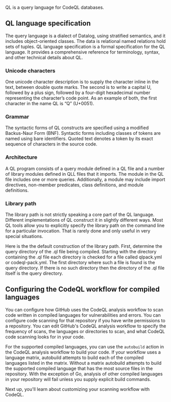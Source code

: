 QL is a query language for CodeQL databases. 

## QL language specification

The query language is a dialect of Datalog, using stratified semantics, and it includes object-oriented classes. The data is relational named relations hold sets of tuples. QL language specification is a formal specification for the QL language. It provides a comprehensive reference for terminology, syntax, and other technical details about QL.

### Unicode characters

One unicode character description is to supply the character inline in the text, between double quote marks. The second is to write a capital U, followed by a plus sign, followed by a four-digit hexadecimal number representing the character’s code point. As an example of both, the first character in the name QL is “Q” (U+0051).

### Grammar

The syntactic forms of QL constructs are specified using a modified Backus-Naur Form (BNF). Syntactic forms including classes of tokens are named using bare identifiers. Quoted text denotes a token by its exact sequence of characters in the source code.

### Architecture

A QL program consists of a query module defined in a QL file and a number of library modules defined in QLL files that it imports. The module in the QL file includes one or more queries. Additionally, a module may include import directives, non-member predicates, class definitions, and module definitions.

### Library path

The library path is not strictly speaking a core part of the QL language. Different implementations of QL construct it in slightly different ways. Most QL tools allow you to explicitly specify the library path on the command line for a particular invocation. That is rarely done and only useful in very special situations.

Here is the the default construction of the library path. First, determine the query directory of the .ql file being compiled. Starting with the directory containing the .ql file each directory is checked for a file called qlpack.yml or codeql-pack.yml. The first directory where such a file is found is the query directory. If there is no such directory then the directory of the .ql file itself is the query directory.

## Configuring the CodeQL workflow for compiled languages

You can configure how GitHub uses the CodeQL analysis workflow to scan code written in compiled languages for vulnerabilities and errors. You can configure code scanning for that repository if you have write permissions to a repository. You can edit GitHub's CodeQL analysis workflow to specify the frequency of scans, the languages or directories to scan, and what CodeQL code scanning looks for in your code.

For the supported compiled languages, you can use the `autobuild` action in the CodeQL analysis workflow to build your code. If your workflow uses a language matrix, autobuild attempts to build each of the compiled languages listed in the matrix. Without a matrix autobuild attempts to build the supported compiled language that has the most source files in the repository. With the exception of Go, analysis of other compiled languages in your repository will fail unless you supply explicit build commands.

Next up, you'll learn about customizing your scanning workflow with CodeQL.

